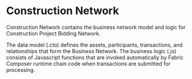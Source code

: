 # Construction Network

Construction Network contains the business network model and logic for Construction Project Bidding Network. 

The data model (.cto) defines the assets, participants, transactions, and relationships that form the Business Network. The business logic (.js) consists of Javascript functions that are invoked automatically by Fabric Composer runtime chain code when transactions are submitted for processing.